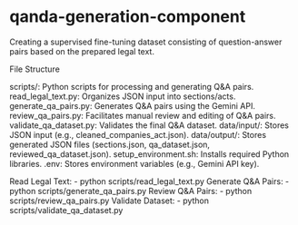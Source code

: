 # qanda-generation-component
Creating a supervised fine-tuning dataset consisting of question-answer pairs based on the prepared legal text.

File Structure

scripts/: Python scripts for processing and generating Q&A pairs.
read_legal_text.py: Organizes JSON input into sections/acts.
generate_qa_pairs.py: Generates Q&A pairs using the Gemini API.
review_qa_pairs.py: Facilitates manual review and editing of Q&A pairs.
validate_qa_dataset.py: Validates the final Q&A dataset.
data/input/: Stores JSON input (e.g., cleaned_companies_act.json).
data/output/: Stores generated JSON files (sections.json, qa_dataset.json, reviewed_qa_dataset.json).
setup_environment.sh: Installs required Python libraries.
.env: Stores environment variables (e.g., Gemini API key).

Read Legal Text: - python scripts/read_legal_text.py
Generate Q&A Pairs: - python scripts/generate_qa_pairs.py
Review Q&A Pairs: - python scripts/review_qa_pairs.py
Validate Dataset: - python scripts/validate_qa_dataset.py
